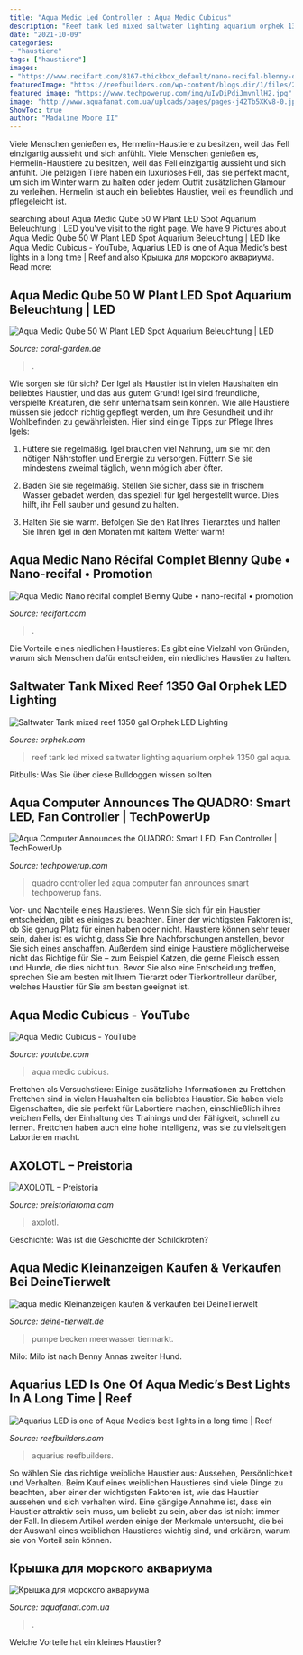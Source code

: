```yaml
---
title: "Aqua Medic Led Controller : Aqua Medic Cubicus"
description: "Reef tank led mixed saltwater lighting aquarium orphek 1350 gal aqua"
date: "2021-10-09"
categories:
- "haustiere"
tags: ["haustiere"]
images:
- "https://www.recifart.com/8167-thickbox_default/nano-recifal-blenny-qube.jpg"
featuredImage: "https://reefbuilders.com/wp-content/blogs.dir/1/files/2016/06/aquamedic-aquarius-led-768x345.jpg"
featured_image: "https://www.techpowerup.com/img/uIvDiPdiJmvnllH2.jpg"
image: "http://www.aquafanat.com.ua/uploads/pages/pages-j42Tb5XKv8-0.jpg"
ShowToc: true
author: "Madaline Moore II"
---
```



Viele Menschen genießen es, Hermelin-Haustiere zu besitzen, weil das Fell einzigartig aussieht und sich anfühlt.
Viele Menschen genießen es, Hermelin-Haustiere zu besitzen, weil das Fell einzigartig aussieht und sich anfühlt. Die pelzigen Tiere haben ein luxuriöses Fell, das sie perfekt macht, um sich im Winter warm zu halten oder jedem Outfit zusätzlichen Glamour zu verleihen. Hermelin ist auch ein beliebtes Haustier, weil es freundlich und pflegeleicht ist.

	

		
searching about Aqua Medic Qube 50 W Plant LED Spot Aquarium Beleuchtung | LED you've visit to the right page. We have 9 Pictures about Aqua Medic Qube 50 W Plant LED Spot Aquarium Beleuchtung | LED like Aqua Medic Cubicus - YouTube, Aquarius LED is one of Aqua Medic’s best lights in a long time | Reef and also Крышка для морского аквариума. Read more:
		
    
## Aqua Medic Qube 50 W Plant LED Spot Aquarium Beleuchtung | LED

<img loading=lazy src="https://coral-garden.de/media/image/17/0a/e4/aqua_medic_qube50_led_hight_spot3y5sJBvfsCCah4.jpg" onerror="this.onerror=null;this.src='https://tse2.mm.bing.net/th?id=OIP.mHh62HkK6t3svyl_DMa-bwHaHa&amp;pid=15.1';" alt="Aqua Medic Qube 50 W Plant LED Spot Aquarium Beleuchtung | LED">

_Source: coral-garden.de_

>. 

	

Wie sorgen sie für sich?
Der Igel als Haustier ist in vielen Haushalten ein beliebtes Haustier, und das aus gutem Grund! Igel sind freundliche, verspielte Kreaturen, die sehr unterhaltsam sein können. Wie alle Haustiere müssen sie jedoch richtig gepflegt werden, um ihre Gesundheit und ihr Wohlbefinden zu gewährleisten. Hier sind einige Tipps zur Pflege Ihres Igels:
1) Füttere sie regelmäßig. Igel brauchen viel Nahrung, um sie mit den nötigen Nährstoffen und Energie zu versorgen. Füttern Sie sie mindestens zweimal täglich, wenn möglich aber öfter.

2) Baden Sie sie regelmäßig. Stellen Sie sicher, dass sie in frischem Wasser gebadet werden, das speziell für Igel hergestellt wurde. Dies hilft, ihr Fell sauber und gesund zu halten.

3) Halten Sie sie warm. Befolgen Sie den Rat Ihres Tierarztes und halten Sie Ihren Igel in den Monaten mit kaltem Wetter warm!

    
## Aqua Medic Nano Récifal Complet Blenny Qube • Nano-recifal • Promotion

<img loading=lazy src="https://www.recifart.com/8167-thickbox_default/nano-recifal-blenny-qube.jpg" onerror="this.onerror=null;this.src='https://tse3.mm.bing.net/th?id=OIP.pbayfOFMDjZ5_Sf-rQVFggHaHa&amp;pid=15.1';" alt="Aqua Medic Nano récifal complet Blenny Qube • nano-recifal • promotion">

_Source: recifart.com_

>. 

	

Die Vorteile eines niedlichen Haustieres: Es gibt eine Vielzahl von Gründen, warum sich Menschen dafür entscheiden, ein niedliches Haustier zu halten.

    
## Saltwater Tank Mixed Reef 1350 Gal Orphek LED Lighting

<img loading=lazy src="https://orphek.com/led/wp-content/uploads/2011/12/Reef-Aquarium-Led-orphek-lighting.jpg" onerror="this.onerror=null;this.src='https://tse2.mm.bing.net/th?id=OIP.7IZaXZPjQQ5KuxN8UbmSqQHaE8&amp;pid=15.1';" alt="Saltwater Tank mixed reef 1350 gal Orphek LED Lighting">

_Source: orphek.com_

>reef tank led mixed saltwater lighting aquarium orphek 1350 gal aqua. 

	

Pitbulls: Was Sie über diese Bulldoggen wissen sollten

    
## Aqua Computer Announces The QUADRO: Smart LED, Fan Controller | TechPowerUp

<img loading=lazy src="https://www.techpowerup.com/img/uIvDiPdiJmvnllH2.jpg" onerror="this.onerror=null;this.src='https://tse1.mm.bing.net/th?id=OIP.MAu3c_uVamkalcuy_FHohwHaFe&amp;pid=15.1';" alt="Aqua Computer Announces the QUADRO: Smart LED, Fan Controller | TechPowerUp">

_Source: techpowerup.com_

>quadro controller led aqua computer fan announces smart techpowerup fans. 

	

Vor- und Nachteile eines Haustieres.
Wenn Sie sich für ein Haustier entscheiden, gibt es einiges zu beachten. Einer der wichtigsten Faktoren ist, ob Sie genug Platz für einen haben oder nicht. Haustiere können sehr teuer sein, daher ist es wichtig, dass Sie Ihre Nachforschungen anstellen, bevor Sie sich eines anschaffen. Außerdem sind einige Haustiere möglicherweise nicht das Richtige für Sie – zum Beispiel Katzen, die gerne Fleisch essen, und Hunde, die dies nicht tun. Bevor Sie also eine Entscheidung treffen, sprechen Sie am besten mit Ihrem Tierarzt oder Tierkontrolleur darüber, welches Haustier für Sie am besten geeignet ist.

    
## Aqua Medic Cubicus - YouTube

<img loading=lazy src="https://i.ytimg.com/vi/9Ed86mkfkSw/maxresdefault.jpg" onerror="this.onerror=null;this.src='https://tse2.mm.bing.net/th?id=OIP.iJRChvanAfeFWpBYOEFIVgHaEK&amp;pid=15.1';" alt="Aqua Medic Cubicus - YouTube">

_Source: youtube.com_

>aqua medic cubicus. 

	

Frettchen als Versuchstiere: Einige zusätzliche Informationen zu Frettchen
Frettchen sind in vielen Haushalten ein beliebtes Haustier. Sie haben viele Eigenschaften, die sie perfekt für Labortiere machen, einschließlich ihres weichen Fells, der Einhaltung des Trainings und der Fähigkeit, schnell zu lernen. Frettchen haben auch eine hohe Intelligenz, was sie zu vielseitigen Labortieren macht.

    
## AXOLOTL – Preistoria

<img loading=lazy src="http://preistoriaroma.com/wp-content/uploads/2016/05/16820055642_cec4641527_z.jpg" onerror="this.onerror=null;this.src='https://tse2.mm.bing.net/th?id=OIP.FRKUmG9dKsMdXBLR_H5WBwHaEK&amp;pid=15.1';" alt="AXOLOTL – Preistoria">

_Source: preistoriaroma.com_

>axolotl. 

	

Geschichte: Was ist die Geschichte der Schildkröten?

    
## Aqua Medic Kleinanzeigen Kaufen &amp; Verkaufen Bei DeineTierwelt

<img loading=lazy src="https://pic1.qimage.de/71/00/59/222590071.jpg" onerror="this.onerror=null;this.src='https://tse4.mm.bing.net/th?id=OIP.r1mwDJ82LQY088BctBe7IAHaFj&amp;pid=15.1';" alt="aqua medic Kleinanzeigen kaufen &amp; verkaufen bei DeineTierwelt">

_Source: deine-tierwelt.de_

>pumpe becken meerwasser tiermarkt. 

	

Milo: Milo ist nach Benny Annas zweiter Hund.

    
## Aquarius LED Is One Of Aqua Medic’s Best Lights In A Long Time | Reef

<img loading=lazy src="https://reefbuilders.com/wp-content/blogs.dir/1/files/2016/06/aquamedic-aquarius-led-768x345.jpg" onerror="this.onerror=null;this.src='https://tse2.mm.bing.net/th?id=OIP.ZveFntjwpX3DYIprCrSXsQHaDU&amp;pid=15.1';" alt="Aquarius LED is one of Aqua Medic’s best lights in a long time | Reef">

_Source: reefbuilders.com_

>aquarius reefbuilders. 

	

So wählen Sie das richtige weibliche Haustier aus: Aussehen, Persönlichkeit und Verhalten.
Beim Kauf eines weiblichen Haustieres sind viele Dinge zu beachten, aber einer der wichtigsten Faktoren ist, wie das Haustier aussehen und sich verhalten wird. Eine gängige Annahme ist, dass ein Haustier attraktiv sein muss, um beliebt zu sein, aber das ist nicht immer der Fall. In diesem Artikel werden einige der Merkmale untersucht, die bei der Auswahl eines weiblichen Haustieres wichtig sind, und erklären, warum sie von Vorteil sein können.

    
## Крышка для морского аквариума

<img loading=lazy src="http://www.aquafanat.com.ua/uploads/pages/pages-j42Tb5XKv8-0.jpg" onerror="this.onerror=null;this.src='https://tse4.mm.bing.net/th?id=OIP.J8TDCQuA4SLCRLJ2wP6U7wHaFk&amp;pid=15.1';" alt="Крышка для морского аквариума">

_Source: aquafanat.com.ua_

>. 

	

Welche Vorteile hat ein kleines Haustier?

